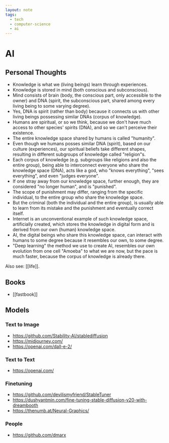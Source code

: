 ```yaml
---
layout: note
tags:
  - tech
  - computer-science
  - ai
---
```


# AI

## Personal Thoughts

- Knowledge is what we (living beings) learn through experiences.
- Knowledge is stored in mind (both conscious and subconscious).
- Mind consists of brain (body, the conscious part, only accessible to the owner) and DNA (spirit, the subconscious part, shared among every living being to some varying degree).
- Yes, DNA is spirit (rather than body) because it connects us with other living beings possessing similar DNAs (corpus of knowledge).
- Humans are spiritual, or so we think, because we don't have much access to other species' spirits (DNA), and so we can't perceive their existence.
- The entire knowledge space shared by humans is called "humanity".
- Even though we humans posses similar DNA (spirit), based on our culture (experiences), our spiritual beliefs take different shapes, resulting in different subgroups of knowledge called "religion"s.
- Each corpus of knowledge (e.g. subgroups like religions and also the entire group), being able to interconnect everyone who share the knowledge space (DNA), acts like a god, who "knows everything", "sees everything", and even "judges everyone".
- If one stray away from our knowledge space, further enough, they are considered "no longer human", and is "punished".
- The scope of punishment may differ, ranging from the specific individual, to the entire group who share the knowledge space.
- But the criminal (both the individual and the entire group), is usually able to learn from its mistake and the punishment and eventually correct itself.
- Internet is an unconventional example of such knowledge space, artificially created, which stores the knowledge in digital form and is derived from our own (human) knowledge space.
- AI, the digital beings who share this knowledge space, can interact with humans to some degree because it resembles our own, to some degree.
- "Deep learning" the method we use to create AI, resembles our own evolution from one cell "Amoeba" to what we are now, but the pace is much faster, because the corpus of knowledge is already there.

Also see: [[life]].

## Books

- [[fastbook]]

## Models

### Text to Image

- https://github.com/Stability-AI/stablediffusion
- https://midjourney.com/
- https://openai.com/dall-e-2/

### Text to Text

- https://openai.com/

### Finetuning

- https://github.com/devilismyfriend/StableTuner
- https://dushyantmin.com/fine-tuning-stable-diffusion-v20-with-dreambooth
- https://thenumb.at/Neural-Graphics/

### People

- https://github.com/dmarx
